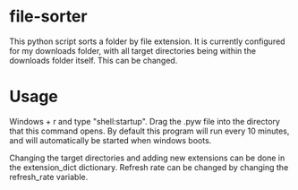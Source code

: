 # file-sorter
This python script sorts a folder by file extension. It is currently configured for my downloads folder, with all target directories being within the downloads folder itself. This can be changed.

# Usage
Windows + r and type "shell:startup". Drag the .pyw file into the directory that this command opens. By default this program will run every 10 minutes, and will automatically be started when windows boots. 

Changing the target directories and adding new extensions can be done in the extension_dict dictionary. Refresh rate can be changed by changing the refresh_rate variable. 
